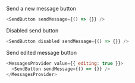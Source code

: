Send a new message button

```js
<SendButton sendMessage={() => {}} />
```

Disabled send button

```js
<SendButton disabled sendMessage={() => {}} />
```

Send edited message button

```js
<MessagesProvider value={{ editing: true }}>
  <SendButton sendMessage={() => {}} />
</MessagesProvider>
```
